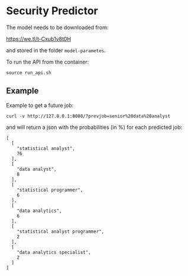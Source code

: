 # Security Predictor

The model needs to be downloaded from:

https://we.tl/t-Cxub1v8t0H

and stored in the folder `model-parametes`.

To run the API from the container:
```
source run_api.sh

```

## Example

Example to get a future job:

`curl -v http://127.0.0.1:8080/?prevjob=senior%20data%20analyst`

and will return a json with the probabilities (in %) for each predicted job:

```
[
  [
    "statistical analyst",
    76
  ],
  [
    "data analyst",
    8
  ],
  [
    "statistical programmer",
    6
  ],
  [
    "data analytics",
    6
  ],
  [
    "statistical analyst programmer",
    2
  ],
  [
    "data analytics specialist",
    2
  ]
]
```